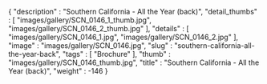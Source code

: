{
  "description" : "Southern California - All the Year (back)",
  "detail_thumbs" : [
                       "images/gallery/SCN_0146_1_thumb.jpg",
                       "images/gallery/SCN_0146_2_thumb.jpg"
                     ],
  "details" : [
                 "images/gallery/SCN_0146_1.jpg",
                 "images/gallery/SCN_0146_2.jpg"
               ],
  "image" : "images/gallery/SCN_0146.jpg",
  "slug" : "southern-california-all-the-year-back",
  "tags" : [
              "Brochure"
            ],
  "thumb" : "images/gallery/SCN_0146_thumb.jpg",
  "title" : "Southern California - All the Year (back)",
  "weight" : -146
}
